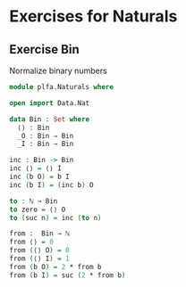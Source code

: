 # Exercises for Naturals

## Exercise Bin

Normalize binary numbers
```agda
module plfa.Naturals where

open import Data.Nat

data Bin : Set where
  ⟨⟩ : Bin
  _O : Bin → Bin
  _I : Bin → Bin

inc : Bin -> Bin
inc ⟨⟩ = ⟨⟩ I
inc (b O) = b I
inc (b I) = (inc b) O

to : ℕ → Bin
to zero = ⟨⟩ O
to (suc n) = inc (to n)

from :  Bin → ℕ
from ⟨⟩ = 0
from (⟨⟩ O) = 0
from (⟨⟩ I) = 1
from (b O) = 2 * from b
from (b I) = suc (2 * from b)
```
